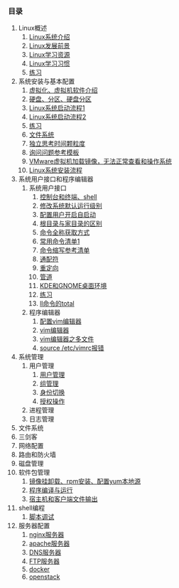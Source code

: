 ### 目录 ###
1. Linux概述
	1. [Linux系统介绍](chapter_01/day01.md)
	2. [Linux发展前景](chapter_01/day02.md)
	3. [Linux学习资源](chapter_01/day02.md)
	4. [Linux学习习惯](chapter_01/day02.md)
	5. [练习](chapter_01/day03.md)
2. 系统安装与基本配置
	1. [虚拟化、虚拟机软件介绍](chapter_02/day01.md)
	2. [硬盘、分区、硬盘分区](chapter_02/day02.md)
	3. [Linux系统启动流程1](chapter_02/day03.md)
	4. [Linux系统启动流程2](chapter_02/day04.md)
	5. [练习](chapter_02/day05.md)
	6. [文件系统](chapter_02/day06.md)
	7. [独立思考时间颗粒度](day07.md)
	8. [询问问题参考模板](day07.md)
	9. [VMware虚拟机加载镜像，无法正常查看和操作系统](day07.md)
	10. [Linux系统安装流程](day08.md)
3. 系统用户接口和程序编辑器
	1. 系统用户接口
		1. [控制台和终端、shell](chapter_03/day01.md)
		2. [修改系统默认运行级别](chapter_03/day01.md)
		3. [配置用户开启自启动](chapter_03/day01.md)
		4. [根目录与家目录的区别](chapter_03/day01.md)
		5. [命令全称获取方式](chapter_03/day02.md)
		6. [常用命令清单1](chapter_03/day02.md)
		7. [命令缩写参考清单](chapter_03/day02.md)
		8. [通配符](chapter_03/day03.md)
		9. [重定向](chapter_03/day03.md)
		10. [管道](chapter_03/day03.md)
		11. [KDE和GNOME桌面环境](chapter_03/day03.md)
		12. [练习](day04.md)
		13. [ll命令的total](day08.md)
	2. 程序编辑器
		1. [配置vim编辑器](chapter_03/day05.md)
		2. [vim编辑器](chapter_03/day05.md)
		3. [vim编辑器之多文件](chapter_03/day07.md)
		4. [source /etc/vimrc报错](chapter_03/day05.md)
4. 系统管理
	1. 用户管理
		1. [用户管理]()
		2. [组管理]()
		3. [身份切换]()
		3. [授权操作]()
	2. 进程管理
	3. 日志管理
6. 文件系统
7. 三剑客
9. 网络配置
10. 路由和防火墙
12. 磁盘管理
13. 软件包管理
	1. [镜像挂卸载、rpm安装、配置yum本地源](chapter_06/day01.md)
	2. [程序编译与运行](chapter_06/day02.md)
	3. [宿主机和客户端文件输出](chapter_06/day03.md)
14. shell编程
	1. [脚本调试](chapter_08/day08.md)
15. 服务器配置
	1. [nginx服务器](chapter_09/day01.md)
	2. [apache服务器](chapter_09/day02.md)
	3. [DNS服务器](chapter_09/day03.md)
	4. [FTP服务器](chapter_09/day04.md)
	5. [docker]()
	6. [openstack]()
